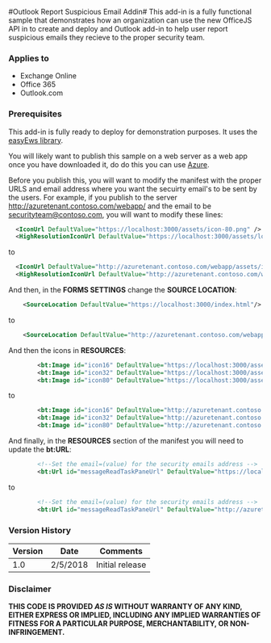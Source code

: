 #Outlook Report Suspicious Email Addin#
This add-in is a fully functional sample that demonstrates how an organization can use the new OfficeJS API in to create and deploy and Outlook add-in to help user report suspicious emails they recieve to the proper security team.

### Applies to ###
-  Exchange Online
-  Office 365
-  Outlook.com

### Prerequisites ###

This add-in is fully ready to deploy for demonstration purposes. It uses the [easyEws library](https://github.com/davecra/easyEWS). 

You will likely want to publish this sample on a web server as a web app once you have downloaded it, do do this you can use [Azure](https://azure.microsoft.com/en-us/documentation/scenarios/web-app). 

Before you publish this, you will want to modify the manifest with the proper URLS and email address where you want the secuirty email's to be sent by the users. For example, if you publish to the server http://azuretenant.contoso.com/webapp/ and the email to be securityteam@contoso.com,  you will want to modify these lines:

```xml
  <IconUrl DefaultValue="https://localhost:3000/assets/icon-80.png" />
  <HighResolutionIconUrl DefaultValue="https://localhost:3000/assets/logo-filled.png" />
```

to 

```xml
  <IconUrl DefaultValue="http://azuretenant.contoso.com/webapp/assets/icon-80.png" />
  <HighResolutionIconUrl DefaultValue="http://azuretenant.contoso.com/webapp/assets/logo-filled.png" />
```
And then, in the **FORMS SETTINGS** change the **SOURCE LOCATION**:

```xml
    <SourceLocation DefaultValue="https://localhost:3000/index.html"/>
```

to

```xml
    <SourceLocation DefaultValue="http://azuretenant.contoso.com/webapp/index.html"/>
```

And then the icons in **RESOURCES**:

```xml
        <bt:Image id="icon16" DefaultValue="https://localhost:3000/assets/icon-16.png"/>
        <bt:Image id="icon32" DefaultValue="https://localhost:3000/assets/icon-32.png"/>
        <bt:Image id="icon80" DefaultValue="https://localhost:3000/assets/icon-80.png"/>
```

to

```xml
        <bt:Image id="icon16" DefaultValue="http://azuretenant.contoso.com/assets/icon-16.png"/>
        <bt:Image id="icon32" DefaultValue="http://azuretenant.contoso.com/assets/icon-32.png"/>
        <bt:Image id="icon80" DefaultValue="http://azuretenant.contoso.com/assets/icon-80.png"/>
```

And finally, in the **RESOURCES** section of the manifest you will need to update the **bt:URL**:

```xml
        <!--Set the email=(value) for the security emails address -->
        <bt:Url id="messageReadTaskPaneUrl" DefaultValue="https://localhost:3000/index.html?email=admin@contoso.com.com"/>
```

to

```xml
        <!--Set the email=(value) for the security emails address -->
        <bt:Url id="messageReadTaskPaneUrl" DefaultValue="http://azuretenant.contoso.com//index.html?email=securityteam@contoso.com.com"/>
```

### Version History ###
Version | Date | Comments
--------|------|---------
1.0 | 2/5/2018 | Initial release

### Disclaimer ###
**THIS CODE IS PROVIDED *AS IS* WITHOUT WARRANTY OF ANY KIND, EITHER EXPRESS OR IMPLIED, INCLUDING ANY IMPLIED WARRANTIES OF FITNESS FOR A PARTICULAR PURPOSE, MERCHANTABILITY, OR NON-INFRINGEMENT.**
 